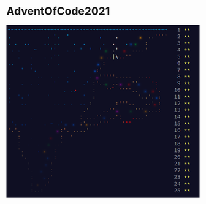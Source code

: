 # AdventOfCode2021



![alt text](https://github.com/matty5567/AdventOfCode2021/blob/main/Screenshot%202022-01-30%20224639.png)
